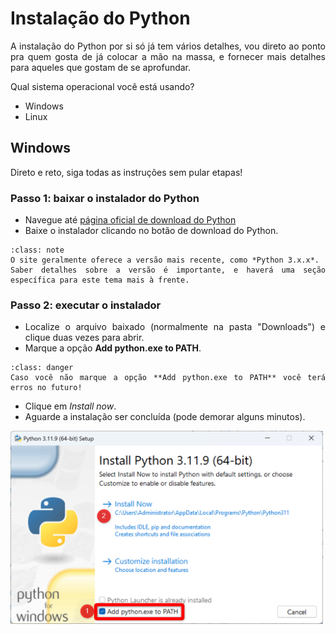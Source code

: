 # Instalação do Python

<div style="text-align: justify">

A instalação do Python por si só já tem vários detalhes, vou direto ao ponto pra quem gosta de já colocar a mão na massa, e fornecer mais detalhes para aqueles que gostam de se aprofundar.

Qual sistema operacional você está usando?

- Windows
- Linux

## Windows

Direto e reto, siga todas as instruções sem pular etapas!

### **Passo 1:** baixar o instalador do Python

- Navegue até <a href="https://www.python.org/downloads/" target="_blank">página oficial de download do Python</a>
- Baixe o instalador clicando no botão de download do Python.

```{admonition} Nota
:class: note
O site geralmente oferece a versão mais recente, como *Python 3.x.x*.
Saber detalhes sobre a versão é importante, e haverá uma seção específica para este tema mais à frente.
```

### **Passo 2:** executar o instalador

- Localize o arquivo baixado (normalmente na pasta "Downloads") e clique duas vezes para abrir.
- Marque a opção **Add python.exe to PATH**.

`````{admonition} Atenção
:class: danger
Caso você não marque a opção **Add python.exe to PATH** você terá erros no futuro!
`````

- Clique em *Install now*.
- Aguarde a instalação ser concluída (pode demorar alguns minutos).

<img src="./img/python-add-to-path.png" width="500" alt="python-setup"/>
